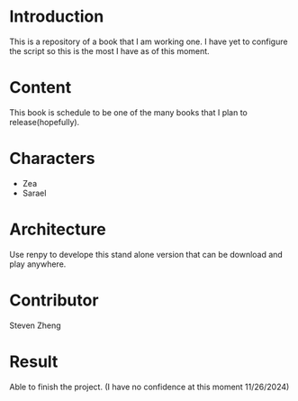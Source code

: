 # Introduction
This is a repository of a book that I am working one. I have yet to configure the script so this is the most I have as of this moment.
# Content
This book is schedule to be one of the many books that I plan to release(hopefully).
# Characters
* Zea
* Sarael
# Architecture
Use renpy to develope this stand alone version that can be download and play anywhere.
# Contributor
Steven Zheng
# Result
Able to finish the project. (I have no confidence at this moment 11/26/2024)